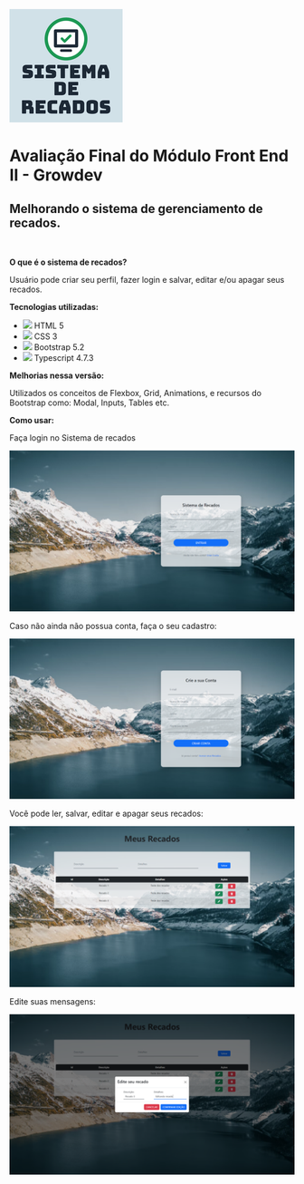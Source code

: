 ![Logo of the project](./public/readme-images/logo.png)

<h1>Avaliação Final do Módulo Front End II - Growdev</h1>

<h2>Melhorando o sistema de gerenciamento de recados.</h2>
<br>
<p><b>O que é o sistema de recados?</b></p>

<p>Usuário pode criar seu perfil, fazer login e salvar, editar e/ou apagar seus recados.</p>

<p><b>Tecnologias utilizadas:</b></p>

<ul>
<li><img src="https://www.vectorlogo.zone/logos/w3_html5/w3_html5-icon.svg" height= "18px"> HTML 5</li>
<li><img src="https://www.vectorlogo.zone/logos/w3_css/w3_css-icon.svg" height= "18px"> CSS 3</li>
<li><img src="https://www.vectorlogo.zone/logos/getbootstrap/getbootstrap-icon.svg" height= "18px"> Bootstrap 5.2</li>
<li><img src="https://www.vectorlogo.zone/logos/typescriptlang/typescriptlang-icon.svg" height= "18px"> Typescript 4.7.3</li>
</ul>

<p><b>Melhorias nessa versão:</b></p>
<p>Utilizados os conceitos de Flexbox, Grid, Animations, e recursos do Bootstrap como: Modal, Inputs, Tables etc.</p>

<p><b>Como usar:</b></p>
<p>Faça login no Sistema de recados</p>

![Login Screen](./public/readme-images/login.png)

<p>Caso não ainda não possua conta, faça o seu cadastro:</p>

![Create Account Screen](./public/readme-images/criar-conta.png)

<p>Você pode ler, salvar, editar e apagar seus recados:</p>

![My Messages Screen](./public/readme-images/recados.png)

<p>Edite suas mensagens:</p>

![Edit Message Modal Screen](./public/readme-images/editar-recados.png)
